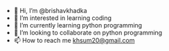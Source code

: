 - 👋 Hi, I’m @brishavkhadka
- 👀 I’m interested in learning coding 
- 🌱 I’m currently learning python programming
- 💞️ I’m looking to collaborate on python programming
- 📫 How to reach me khsum20@gmail.com

<!---
brishavkhadka/brishavkhadka is a ✨ special ✨ repository because its `README.md` (this file) appears on your GitHub profile.
You can click the Preview link to take a look at your changes.
--->
